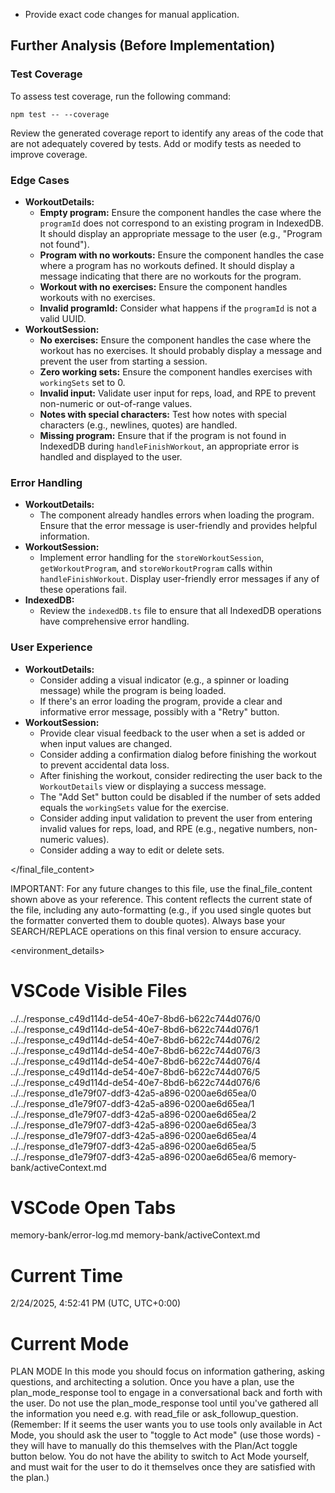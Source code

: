 *   Provide exact code changes for manual application.

## Further Analysis (Before Implementation)

### Test Coverage

To assess test coverage, run the following command:

```
npm test -- --coverage
```

Review the generated coverage report to identify any areas of the code that are not adequately covered by tests.  Add or modify tests as needed to improve coverage.

### Edge Cases

*   **WorkoutDetails:**
    *   **Empty program:**  Ensure the component handles the case where the `programId` does not correspond to an existing program in IndexedDB.  It should display an appropriate message to the user (e.g., "Program not found").
    *   **Program with no workouts:**  Ensure the component handles the case where a program has no workouts defined. It should display a message indicating that there are no workouts for the program.
    *   **Workout with no exercises:** Ensure the component handles workouts with no exercises.
    *   **Invalid programId:**  Consider what happens if the `programId` is not a valid UUID.
*   **WorkoutSession:**
    *   **No exercises:** Ensure the component handles the case where the workout has no exercises. It should probably display a message and prevent the user from starting a session.
    *   **Zero working sets:**  Ensure the component handles exercises with `workingSets` set to 0.
    *   **Invalid input:**  Validate user input for reps, load, and RPE to prevent non-numeric or out-of-range values.
    *   **Notes with special characters:** Test how notes with special characters (e.g., newlines, quotes) are handled.
    * **Missing program:** Ensure that if the program is not found in IndexedDB during `handleFinishWorkout`, an appropriate error is handled and displayed to the user.

### Error Handling

*   **WorkoutDetails:**
    *   The component already handles errors when loading the program.  Ensure that the error message is user-friendly and provides helpful information.
*   **WorkoutSession:**
    *   Implement error handling for the `storeWorkoutSession`, `getWorkoutProgram`, and `storeWorkoutProgram` calls within `handleFinishWorkout`.  Display user-friendly error messages if any of these operations fail.
*   **IndexedDB:**
    *   Review the `indexedDB.ts` file to ensure that all IndexedDB operations have comprehensive error handling.

### User Experience

*   **WorkoutDetails:**
    *   Consider adding a visual indicator (e.g., a spinner or loading message) while the program is being loaded.
    *   If there's an error loading the program, provide a clear and informative error message, possibly with a "Retry" button.
*   **WorkoutSession:**
    *   Provide clear visual feedback to the user when a set is added or when input values are changed.
    *   Consider adding a confirmation dialog before finishing the workout to prevent accidental data loss.
    *   After finishing the workout, consider redirecting the user back to the `WorkoutDetails` view or displaying a success message.
    *   The "Add Set" button could be disabled if the number of sets added equals the `workingSets` value for the exercise.
    *   Consider adding input validation to prevent the user from entering invalid values for reps, load, and RPE (e.g., negative numbers, non-numeric values).
    *   Consider adding a way to edit or delete sets.

</final_file_content>

IMPORTANT: For any future changes to this file, use the final_file_content shown above as your reference. This content reflects the current state of the file, including any auto-formatting (e.g., if you used single quotes but the formatter converted them to double quotes). Always base your SEARCH/REPLACE operations on this final version to ensure accuracy.

<environment_details>
# VSCode Visible Files
../../response_c49d114d-de54-40e7-8bd6-b622c744d076/0
../../response_c49d114d-de54-40e7-8bd6-b622c744d076/1
../../response_c49d114d-de54-40e7-8bd6-b622c744d076/2
../../response_c49d114d-de54-40e7-8bd6-b622c744d076/3
../../response_c49d114d-de54-40e7-8bd6-b622c744d076/4
../../response_c49d114d-de54-40e7-8bd6-b622c744d076/5
../../response_c49d114d-de54-40e7-8bd6-b622c744d076/6
../../response_d1e79f07-ddf3-42a5-a896-0200ae6d65ea/0
../../response_d1e79f07-ddf3-42a5-a896-0200ae6d65ea/1
../../response_d1e79f07-ddf3-42a5-a896-0200ae6d65ea/2
../../response_d1e79f07-ddf3-42a5-a896-0200ae6d65ea/3
../../response_d1e79f07-ddf3-42a5-a896-0200ae6d65ea/4
../../response_d1e79f07-ddf3-42a5-a896-0200ae6d65ea/5
../../response_d1e79f07-ddf3-42a5-a896-0200ae6d65ea/6
memory-bank/activeContext.md

# VSCode Open Tabs
memory-bank/error-log.md
memory-bank/activeContext.md

# Current Time
2/24/2025, 4:52:41 PM (UTC, UTC+0:00)

# Current Mode
PLAN MODE
In this mode you should focus on information gathering, asking questions, and architecting a solution. Once you have a plan, use the plan_mode_response tool to engage in a conversational back and forth with the user. Do not use the plan_mode_response tool until you've gathered all the information you need e.g. with read_file or ask_followup_question.
(Remember: If it seems the user wants you to use tools only available in Act Mode, you should ask the user to "toggle to Act mode" (use those words) - they will have to manually do this themselves with the Plan/Act toggle button below. You do not have the ability to switch to Act Mode yourself, and must wait for the user to do it themselves once they are satisfied with the plan.)
